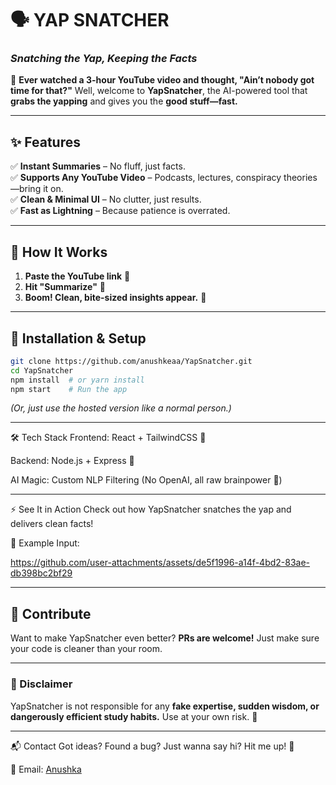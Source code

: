 # 🗣️ **YAP SNATCHER**  
### *Snatching the Yap, Keeping the Facts*

🚀 **Ever watched a 3-hour YouTube video and thought, "Ain’t nobody got time for that?"** Well, welcome to **YapSnatcher**, the AI-powered tool that **grabs the yapping** and gives you the **good stuff—fast.**  

---

## **✨ Features**  
✅ **Instant Summaries** – No fluff, just facts.  
✅ **Supports Any YouTube Video** – Podcasts, lectures, conspiracy theories—bring it on.  
✅ **Clean & Minimal UI** – No clutter, just results.  
✅ **Fast as Lightning** – Because patience is overrated.  

---

## **📌 How It Works**  
1. **Paste the YouTube link** 🎯  
2. **Hit "Summarize"** 🤖  
3. **Boom! Clean, bite-sized insights appear.** 📝  

---

## **🔧 Installation & Setup**  
```bash
git clone https://github.com/anushkeaa/YapSnatcher.git
cd YapSnatcher
npm install  # or yarn install
npm start    # Run the app
```
*(Or, just use the hosted version like a normal person.)*  

---

🛠️ Tech Stack
Frontend: React + TailwindCSS 🎨

Backend: Node.js + Express 🚀

AI Magic: Custom NLP Filtering (No OpenAI, all raw brainpower 💪)

---

⚡ See It in Action
Check out how YapSnatcher snatches the yap and delivers clean facts!

🔹 Example Input:

https://github.com/user-attachments/assets/de5f1996-a14f-4bd2-83ae-db398bc2bf29

---

## **🎯 Contribute**  
Want to make YapSnatcher even better? **PRs are welcome!** Just make sure your code is cleaner than your room.  

---

### **📢 Disclaimer**  
YapSnatcher is not responsible for any **fake expertise, sudden wisdom, or dangerously efficient study habits.** Use at your own risk. 🚀  

---

📬 Contact
Got ideas? Found a bug? Just wanna say hi? Hit me up! 💛

📧 Email: [Anushka](mailto:anushkeaa@gmail.com)




